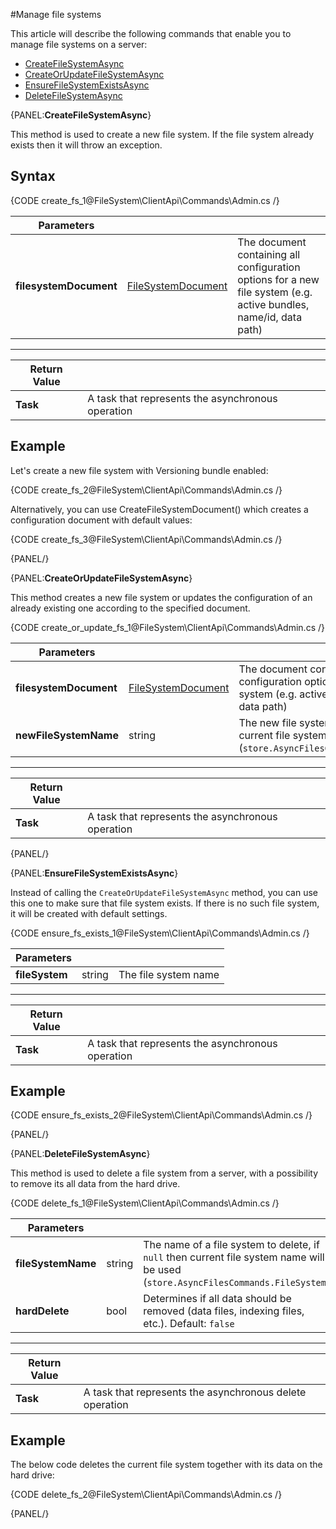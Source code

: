 #Manage file systems

This article will describe the following commands that enable you to manage file systems on a server:    
- [CreateFileSystemAsync ](../../../../file-system/client-api/commands/admin/manage-filesystems#createfilesystemasync)   
- [CreateOrUpdateFileSystemAsync](../../../../file-system/client-api/commands/admin/manage-filesystems#createorupdatefilesystemasync)   
- [EnsureFileSystemExistsAsync ](../../../../file-system/client-api/commands/admin/manage-filesystems#ensurefilesystemexistsasync)    
- [DeleteFileSystemAsync ](../../../../file-system/client-api/commands/admin/manage-filesystems#deletefilesystemasync)  

{PANEL:**CreateFileSystemAsync**}

This method is used to create a new file system. If the file system already exists then it will throw an exception.

## Syntax

{CODE create_fs_1@FileSystem\ClientApi\Commands\Admin.cs /}

| Parameters | | |
| ------------- | ------------- | ----- |
| **filesystemDocument** | [FileSystemDocument](../../../../glossary/file-system-document) |  The document containing all configuration options for a new file system (e.g. active bundles, name/id, data path) |

<hr />

| Return Value | |
| ------------- | ------------- |
| **Task** | A task that represents the asynchronous operation |

## Example

Let's create a new file system with Versioning bundle enabled:

{CODE create_fs_2@FileSystem\ClientApi\Commands\Admin.cs /}

Alternatively, you can use CreateFileSystemDocument() which creates a configuration document with default values:

{CODE create_fs_3@FileSystem\ClientApi\Commands\Admin.cs /}

{PANEL/}


{PANEL:**CreateOrUpdateFileSystemAsync**}

This method creates a new file system or updates the configuration of an already existing one according to the specified document.

{CODE create_or_update_fs_1@FileSystem\ClientApi\Commands\Admin.cs /}

| Parameters | | |
| ------------- | ------------- | ----- |
| **filesystemDocument** | [FileSystemDocument](../../../../glossary/file-system-document) |  The document containing all configuration options for a new file system (e.g. active bundles, name/id, data path) |
| **newFileSystemName** | string | The new file system name, if `null` then current file system name will be used (`store.AsyncFilesCommands.FileSystem`) |

<hr />

| Return Value | |
| ------------- | ------------- |
| **Task** | A task that represents the asynchronous operation |

{PANEL/}

{PANEL:**EnsureFileSystemExistsAsync**}

Instead of calling the `CreateOrUpdateFileSystemAsync` method, you can use this one to make sure that file system exists. If there is no such file system, it will be created with default settings.

{CODE ensure_fs_exists_1@FileSystem\ClientApi\Commands\Admin.cs /}

| Parameters | | |
| ------------- | ------------- | ----- |
| **fileSystem** | string | The file system name |

<hr />

| Return Value | |
| ------------- | ------------- |
| **Task** | A task that represents the asynchronous operation |

## Example

{CODE ensure_fs_exists_2@FileSystem\ClientApi\Commands\Admin.cs /}

{PANEL/}

{PANEL:**DeleteFileSystemAsync**}

This method is used to delete a file system from a server, with a possibility to remove its all data from the hard drive.

{CODE delete_fs_1@FileSystem\ClientApi\Commands\Admin.cs /}

| Parameters | | |
| ------------- | ------------- | ----- |
| **fileSystemName** | string | The name of a file system to delete, if `null` then current file system name will be used (`store.AsyncFilesCommands.FileSystem`) |
| **hardDelete** | bool | Determines if all data should be removed (data files, indexing files, etc.). Default: `false` |

<hr />

| Return Value | |
| ------------- | ------------- |
| **Task** | A task that represents the asynchronous delete operation |

## Example

The below code deletes the current file system together with its data on the hard drive:

{CODE delete_fs_2@FileSystem\ClientApi\Commands\Admin.cs /}

{PANEL/}